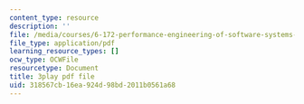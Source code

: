 ```yaml
---
content_type: resource
description: ''
file: /media/courses/6-172-performance-engineering-of-software-systems-fall-2018/318567cb16ea924d98bd2011b0561a68_euO8bqSW_Ow.pdf
file_type: application/pdf
learning_resource_types: []
ocw_type: OCWFile
resourcetype: Document
title: 3play pdf file
uid: 318567cb-16ea-924d-98bd-2011b0561a68
---
```

